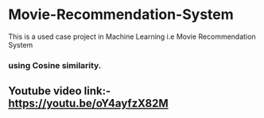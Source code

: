 # Movie-Recommendation-System
This is a used case project in Machine Learning i.e Movie Recommendation System 

### using Cosine similarity.

## Youtube video link:- https://youtu.be/oY4ayfzX82M
